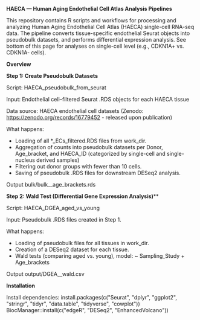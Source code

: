 **HAECA — Human Aging Endothelial Cell Atlas Analysis Pipelines**

This repository contains R scripts and workflows for processing and analyzing Human Aging Endothelial Cell Atlas (HAECA) single-cell RNA-seq data. The pipeline converts tissue-specific endothelial Seurat objects into pseudobulk datasets, and performs differential expression analysis. See bottom of this page for analyses on single-cell level (e.g., CDKN1A+ vs. CDKN1A- cells).

**Overview**

**Step 1: Create Pseudobulk Datasets**

Script: HAECA_pseudobulk_from_seurat

Input: Endothelial cell–filtered Seurat .RDS objects for each HAECA tissue

Data source: HAECA endothelial cell datasets (Zenodo: https://zenodo.org/records/16779452 - released upon publication)

What happens:

- Loading of all *_ECs_filtered.RDS files from work_dir.
- Aggregation of counts into pseudobulk datasets per Donor, Age_bracket, and HAECA_ID (categorized by single-cell and single-nucleus derived samples)
- Filtering out donor groups with fewer than 10 cells.
- Saving of pseudobulk .RDS files for downstream DESeq2 analysis.

Output bulk/bulk__age_brackets.rds


**Step 2: Wald Test (Differential Gene Expression Analysis)****

Script: HAECA_DGEA_aged_vs_young

Input: Pseudobulk .RDS files created in Step 1.

What happens:

- Loading of pseudobulk files for all tissues in work_dir.
- Creation of a DESeq2 dataset for each tissue.
- Wald tests (comparing aged vs. young), model: ~ Sampling_Study + Age_brackets

Output output/DGEA__wald.csv

**Installation**

Install dependencies:
install.packages(c("Seurat", "dplyr", "ggplot2", "stringr", "tidyr", "data.table", "tidyverse", "cowplot")) BiocManager::install(c("edgeR", "DESeq2", "EnhancedVolcano"))

